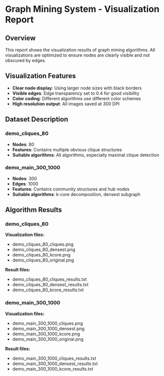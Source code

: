 # Graph Mining System - Visualization Report

## Overview

This report shows the visualization results of graph mining algorithms.
All visualizations are optimized to ensure nodes are clearly visible and not obscured by edges.

## Visualization Features

- **Clear node display**: Using larger node sizes with black borders
- **Visible edges**: Edge transparency set to 0.4 for good visibility
- **Color coding**: Different algorithms use different color schemes
- **High resolution output**: All images saved at 300 DPI

## Dataset Description

### demo_cliques_80
- **Nodes**: 80
- **Features**: Contains multiple obvious clique structures
- **Suitable algorithms**: All algorithms, especially maximal clique detection

### demo_main_300_1000
- **Nodes**: 300
- **Edges**: 1000
- **Features**: Contains community structures and hub nodes
- **Suitable algorithms**: k-core decomposition, densest subgraph

## Algorithm Results

### demo_cliques_80

**Visualization files:**
- demo_cliques_80_cliques.png
- demo_cliques_80_densest.png
- demo_cliques_80_kcore.png
- demo_cliques_80_original.png

**Result files:**
- demo_cliques_80_cliques_results.txt
- demo_cliques_80_densest_results.txt
- demo_cliques_80_kcore_results.txt

### demo_main_300_1000

**Visualization files:**
- demo_main_300_1000_cliques.png
- demo_main_300_1000_densest.png
- demo_main_300_1000_kcore.png
- demo_main_300_1000_original.png

**Result files:**
- demo_main_300_1000_cliques_results.txt
- demo_main_300_1000_densest_results.txt
- demo_main_300_1000_kcore_results.txt

